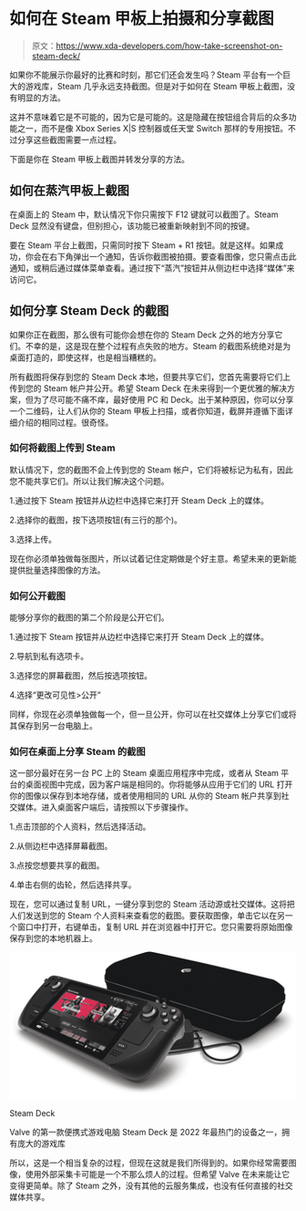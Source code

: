 # 如何在 Steam 甲板上拍摄和分享截图

> 原文：<https://www.xda-developers.com/how-take-screenshot-on-steam-deck/>

如果你不能展示你最好的比赛和时刻，那它们还会发生吗？Steam 平台有一个巨大的游戏库，Steam 几乎永远支持截图。但是对于如何在 Steam 甲板上截图，没有明显的方法。

这并不意味着它是不可能的，因为它是可能的。这是隐藏在按钮组合背后的众多功能之一，而不是像 Xbox Series X|S 控制器或任天堂 Switch 那样的专用按钮。不过分享这些截图需要一点过程。

下面是你在 Steam 甲板上截图并转发分享的方法。

## 如何在蒸汽甲板上截图

在桌面上的 Steam 中，默认情况下你只需按下 F12 键就可以截图了。Steam Deck 显然没有键盘，但别担心，该功能已被重新映射到不同的按键。

要在 Steam 平台上截图，只需同时按下 Steam + R1 按钮。就是这样。如果成功，你会在右下角弹出一个通知，告诉你截图被拍摄。要查看图像，您只需点击此通知，或稍后通过媒体菜单查看。通过按下“蒸汽”按钮并从侧边栏中选择“媒体”来访问它。

## 如何分享 Steam Deck 的截图

如果你正在截图，那么很有可能你会想在你的 Steam Deck 之外的地方分享它们。不幸的是，这是现在整个过程有点失败的地方。Steam 的截图系统绝对是为桌面打造的，即使这样，也是相当糟糕的。

所有截图将保存到您的 Steam Deck 本地，但要共享它们，您首先需要将它们上传到您的 Steam 帐户并公开。希望 Steam Deck 在未来得到一个更优雅的解决方案，但为了尽可能不痛不痒，最好使用 PC 和 Deck。出于某种原因，你可以分享一个二维码，让人们从你的 Steam 甲板上扫描，或者你知道，截屏并遵循下面详细介绍的相同过程。很奇怪。

### 如何将截图上传到 Steam

默认情况下，您的截图不会上传到您的 Steam 帐户，它们将被标记为私有，因此您不能共享它们。所以让我们解决这个问题。

1.通过按下 Steam 按钮并从边栏中选择它来打开 Steam Deck 上的媒体。

2.选择你的截图，按下选项按钮(有三行的那个)。

3.选择上传。

现在你必须单独做每张图片，所以试着记住定期做是个好主意。希望未来的更新能提供批量选择图像的方法。

### 如何公开截图

能够分享你的截图的第二个阶段是公开它们。

1.通过按下 Steam 按钮并从边栏中选择它来打开 Steam Deck 上的媒体。

2.导航到私有选项卡。

3.选择您的屏幕截图，然后按选项按钮。

4.选择“更改可见性>公开”

同样，你现在必须单独做每一个，但一旦公开，你可以在社交媒体上分享它们或将其保存到另一台电脑上。

### 如何在桌面上分享 Steam 的截图

这一部分最好在另一台 PC 上的 Steam 桌面应用程序中完成，或者从 Steam 平台的桌面视图中完成，因为客户端是相同的。你将能够从应用于它们的 URL 打开你的图像以保存到本地存储，或者使用相同的 URL 从你的 Steam 帐户共享到社交媒体。进入桌面客户端后，请按照以下步骤操作。

1.点击顶部的个人资料，然后选择活动。

2.从侧边栏中选择屏幕截图。

3.点按您想要共享的截图。

4.单击右侧的齿轮，然后选择共享。

现在，您可以通过复制 URL，一键分享到您的 Steam 活动源或社交媒体。这将把人们发送到您的 Steam 个人资料来查看您的截图。要获取图像，单击它以在另一个窗口中打开，右键单击，复制 URL 并在浏览器中打开它。您只需要将原始图像保存到您的本地机器上。

 <picture>![Valve's first portable gaming PC, the Steam Deck is one of the hottest devices of 2022 with a huge library of games to play on it](img/dcec3bc20053a3fd76f0bfb6af480fcc.png)</picture> 

Steam Deck

Valve 的第一款便携式游戏电脑 Steam Deck 是 2022 年最热门的设备之一，拥有庞大的游戏库

所以，这是一个相当复杂的过程，但现在这就是我们所得到的。如果你经常需要图像，使用外部采集卡可能是一个不那么烦人的过程。但希望 Valve 在未来能让它变得更简单。除了 Steam 之外，没有其他的云服务集成，也没有任何直接的社交媒体共享。